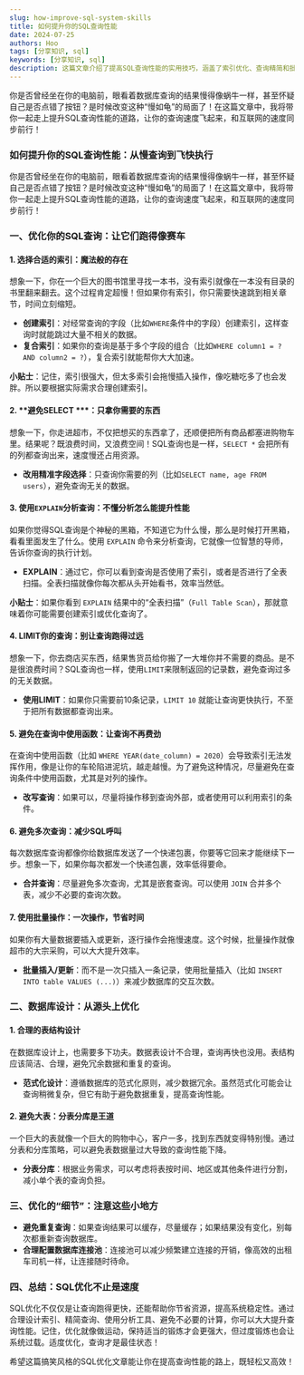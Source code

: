 ```yaml
---
slug: how-improve-sql-system-skills
title: 如何提升你的SQL查询性能
date: 2024-07-25
authors: Hoo
tags: [分享知识, sql]
keywords: [分享知识, sql]
description: 这篇文章介绍了提高SQL查询性能的实用技巧，涵盖了索引优化、查询精简和批量操作等方法。帮助你提升数据库查询效率，减少不必要的性能损耗。
---
```


你是否曾经坐在你的电脑前，眼看着数据库查询的结果慢得像蜗牛一样，甚至怀疑自己是否点错了按钮？是时候改变这种“慢如龟”的局面了！在这篇文章中，我将带你一起走上提升SQL查询性能的道路，让你的查询速度飞起来，和互联网的速度同步前行！

<!-- truncate -->

### **如何提升你的SQL查询性能：从慢查询到飞快执行**

你是否曾经坐在你的电脑前，眼看着数据库查询的结果慢得像蜗牛一样，甚至怀疑自己是否点错了按钮？是时候改变这种“慢如龟”的局面了！在这篇文章中，我将带你一起走上提升SQL查询性能的道路，让你的查询速度飞起来，和互联网的速度同步前行！

### 一、优化你的SQL查询：让它们跑得像赛车

#### 1. **选择合适的索引：魔法般的存在**

想象一下，你在一个巨大的图书馆里寻找一本书，没有索引就像在一本没有目录的书里翻来翻去。这个过程肯定超慢！但如果你有索引，你只需要快速跳到相关章节，时间立刻缩短。

- **创建索引**：对经常查询的字段（比如`WHERE`条件中的字段）创建索引，这样查询时就能跳过大量不相关的数据。
- **复合索引**：如果你的查询是基于多个字段的组合（比如`WHERE column1 = ? AND column2 = ?`），复合索引就能帮你大大加速。

**小贴士**：记住，索引很强大，但太多索引会拖慢插入操作，像吃糖吃多了也会发胖。所以要根据实际需求合理创建索引。

#### 2. **避免SELECT ***：只拿你需要的东西

想象一下，你走进超市，不仅把想买的东西拿了，还顺便把所有商品都塞进购物车里。结果呢？既浪费时间，又浪费空间！SQL查询也是一样，`SELECT *` 会把所有的列都查询出来，速度慢还占用资源。

- **改用精准字段选择**：只查询你需要的列（比如`SELECT name, age FROM users`），避免查询无关的数据。

#### 3. **使用`EXPLAIN`分析查询：不懂分析怎么能提升性能**

如果你觉得SQL查询是个神秘的黑箱，不知道它为什么慢，那么是时候打开黑箱，看看里面发生了什么。使用 `EXPLAIN` 命令来分析查询，它就像一位智慧的导师，告诉你查询的执行计划。

- **EXPLAIN**：通过它，你可以看到查询是否使用了索引，或者是否进行了全表扫描。全表扫描就像你每次都从头开始看书，效率当然低。

**小贴士**：如果你看到 `EXPLAIN` 结果中的“全表扫描”（`Full Table Scan`），那就意味着你可能需要创建索引或优化查询了。

#### 4. **LIMIT你的查询：别让查询跑得过远**

想象一下，你去商店买东西，结果售货员给你搬了一大堆你并不需要的商品。是不是很浪费时间？SQL查询也一样，使用`LIMIT`来限制返回的记录数，避免查询过多的无关数据。

- **使用LIMIT**：如果你只需要前10条记录，`LIMIT 10` 就能让查询更快执行，不至于把所有数据都查询出来。

#### 5. **避免在查询中使用函数：让查询不再费劲**

在查询中使用函数（比如 `WHERE YEAR(date_column) = 2020`）会导致索引无法发挥作用，像是让你的车轮陷进泥坑，越走越慢。为了避免这种情况，尽量避免在查询条件中使用函数，尤其是对列的操作。

- **改写查询**：如果可以，尽量将操作移到查询外部，或者使用可以利用索引的条件。

#### 6. **避免多次查询：减少SQL呼叫**

每次数据库查询都像你给数据库发送了一个快递包裹，你要等它回来才能继续下一步。想象一下，如果你每次都发一个快递包裹，效率低得要命。

- **合并查询**：尽量避免多次查询，尤其是嵌套查询。可以使用 `JOIN` 合并多个表，减少不必要的查询次数。

#### 7. **使用批量操作：一次操作，节省时间**

如果你有大量数据要插入或更新，逐行操作会拖慢速度。这个时候，批量操作就像超市的大宗采购，可以大大提升效率。

- **批量插入/更新**：而不是一次只插入一条记录，使用批量插入（比如 `INSERT INTO table VALUES (...)`）来减少数据库的交互次数。

### 二、数据库设计：从源头上优化

#### 1. **合理的表结构设计**

在数据库设计上，也需要多下功夫。数据表设计不合理，查询再快也没用。表结构应该简洁、合理，避免冗余数据和重复的查询。

- **范式化设计**：遵循数据库的范式化原则，减少数据冗余。虽然范式化可能会让查询稍微复杂，但它有助于避免数据重复，提高查询性能。

#### 2. **避免大表：分表分库是王道**

一个巨大的表就像一个巨大的购物中心，客户一多，找到东西就变得特别慢。通过分表和分库策略，可以避免表数据量过大导致的查询性能下降。

- **分表分库**：根据业务需求，可以考虑将表按时间、地区或其他条件进行分割，减小单个表的查询负担。

### 三、优化的“细节”：注意这些小地方

- **避免重复查询**：如果查询结果可以缓存，尽量缓存；如果结果没有变化，别每次都重新查询数据库。
- **合理配置数据库连接池**：连接池可以减少频繁建立连接的开销，像高效的出租车司机一样，让连接随时待命。

### 四、总结：SQL优化不止是速度

SQL优化不仅仅是让查询跑得更快，还能帮助你节省资源，提高系统稳定性。通过合理设计索引、精简查询、使用分析工具、避免不必要的计算，你可以大大提升查询性能。记住，优化就像做运动，保持适当的锻炼才会更强大，但过度锻炼也会让系统过载。适度优化，查询才是最佳状态！

希望这篇搞笑风格的SQL优化文章能让你在提高查询性能的路上，既轻松又高效！